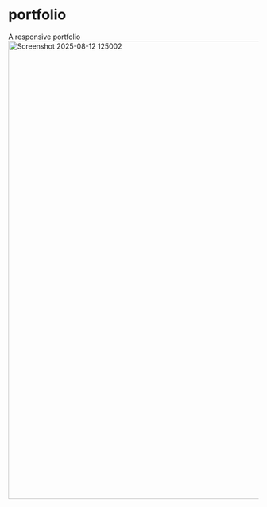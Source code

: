 # portfolio
A responsive portfolio
<img width="1829" height="921" alt="Screenshot 2025-08-12 125002" src="https://github.com/user-attachments/assets/fa16053e-abb1-449e-9da6-33b272cb8b0b" />

